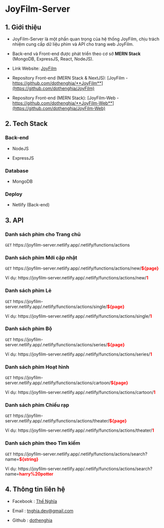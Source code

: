 # JoyFilm-Server

## 1. Giới thiệu

- JoyFilm-Server là một phần quan trọng của hệ thống JoyFilm, chịu trách nhiệm cung cấp dữ liệu phim và API cho trang web JoyFilm.

- Back-end và Front-end được phát triển theo cơ sở **MERN Stack** (MongoDB, ExpressJS, React, NodeJS).

- Link Website: [JoyFilm](https://myjoyfilm.vercel.app/)

- Repository Front-end (MERN Stack & NextJS): [JoyFilm - https://github.com/dothenghia/**JoyFilm**](https://github.com/dothenghia/JoyFilm)

- Repository Front-end (MERN Stack): [JoyFilm-Web - https://github.com/dothenghia/**JoyFilm-Web**](https://github.com/dothenghia/JoyFilm-Web)

## 2. Tech Stack

### Back-end

- NodeJS

- ExpressJS

### Database

- MongoDB

### Deploy

- Netlify (Back-end)
    
## 3. API

### Danh sách phim cho Trang chủ

`GET` https://<span></span>joyfilm-server.netlify.app/.netlify/functions/actions

### Danh sách phim Mới cập nhật

`GET` https://<span></span>joyfilm-server.netlify.app/.netlify/functions/actions/new/**<span style="color:red">${page}</span>**

Ví dụ: https://<span></span>joyfilm-server.netlify.app/.netlify/functions/actions/new/**<span style="color:red">1</span>**

### Danh sách phim Lẻ

`GET` https://<span></span>joyfilm-server.netlify.app/.netlify/functions/actions/single/**<span style="color:red">${page}</span>**

Ví dụ: https://<span></span>joyfilm-server.netlify.app/.netlify/functions/actions/single/**<span style="color:red">1</span>**

### Danh sách phim Bộ

`GET` https://<span></span>joyfilm-server.netlify.app/.netlify/functions/actions/series/**<span style="color:red">${page}</span>**

Ví dụ: https://<span></span>joyfilm-server.netlify.app/.netlify/functions/actions/series/**<span style="color:red">1</span>**

### Danh sách phim Hoạt hình

`GET` https://<span></span>joyfilm-server.netlify.app/.netlify/functions/actions/cartoon/**<span style="color:red">${page}</span>**

Ví dụ: https://<span></span>joyfilm-server.netlify.app/.netlify/functions/actions/cartoon/**<span style="color:red">1</span>**

### Danh sách phim Chiếu rạp

`GET` https://<span></span>joyfilm-server.netlify.app/.netlify/functions/actions/theater/**<span style="color:red">${page}</span>**

Ví dụ: https://<span></span>joyfilm-server.netlify.app/.netlify/functions/actions/theater/**<span style="color:red">1</span>**

### Danh sách phim theo Tìm kiếm

`GET` https://<span></span>joyfilm-server.netlify.app/.netlify/functions/actions/search?name=**<span style="color:red">${string}</span>**

Ví dụ: https://<span></span>joyfilm-server.netlify.app/.netlify/functions/actions/search?name=**<span style="color:red">harry%20potter</span>**

## 4. Thông tin liên hệ

- Facebook : [Thế Nghĩa](https://www.facebook.com/thenghia.80)

- Email : [tnghia.dev@gmail.com](mailto:tnghia.dev@gmail.com)

- Github : [dothenghia](https://github.com/dothenghia)
